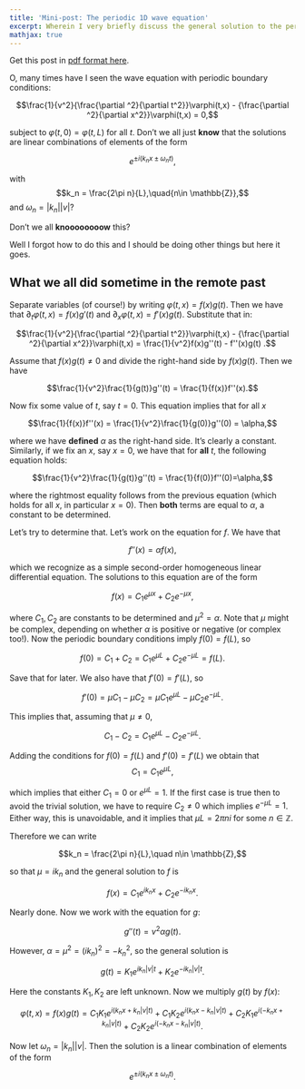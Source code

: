 ```yaml
---
title: 'Mini-post: The periodic 1D wave equation'
excerpt: Wherein I very briefly discuss the general solution to the periodic 1D wave equation.
mathjax: true
---
```


Get this post in [pdf format here](/assets/docs/pdf_posts/periodic-wave-equation.pdf).

O, many times have I seen the wave equation with periodic boundary
conditions:

$$\frac{1}{v^2}{\frac{\partial ^2}{\partial t^2}}\varphi(t,x) - {\frac{\partial ^2}{\partial x^2}}\varphi(t,x) = 0,$$

subject to $\varphi(t,0)=\varphi(t,L)$ for all $t$. Don’t we all just
**know** that the solutions are linear combinations of elements of the
form

$$e^{\pm i(k_n x \pm \omega_n t)},$$

with $$k_n = \frac{2\pi n}{L},\quad{n\in \mathbb{Z}},$$ and
$\omega_n = |k_n||v|$?

Don’t we all **knoooooooow** this?

Well I forgot how to do this and I should be doing other things but here
it goes.

What we all did sometime in the remote past
-------------------------------------------

Separate variables (of course!) by writing $\varphi(t,x)=f(x)g(t)$. Then
we have that $\partial_t\varphi(t,x) = f(x)g'(t)$ and
$\partial_x\varphi(t,x)=f'(x)g(t)$. Substitute that in:

$$\frac{1}{v^2}{\frac{\partial ^2}{\partial t^2}}\varphi(t,x) - {\frac{\partial ^2}{\partial x^2}}\varphi(t,x) =   \frac{1}{v^2}f(x)g''(t) - f''(x)g(t) .$$

Assume that $f(x)g(t)\neq 0$ and divide the right-hand side by
$f(x)g(t)$. Then we have

$$\frac{1}{v^2}\frac{1}{g(t)}g''(t) = \frac{1}{f(x)}f''(x).$$

Now fix
some value of $t$, say $t=0$. This equation implies that for all $x$

$$\frac{1}{f(x)}f''(x) = \frac{1}{v^2}\frac{1}{g(0)}g''(0) = \alpha,$$

where we have **defined** $\alpha$ as the right-hand side. It’s clearly
a constant. Similarly, if we fix an $x$, say $x=0$, we have that for
**all** $t$, the following equation holds:

$$\frac{1}{v^2}\frac{1}{g(t)}g''(t) = \frac{1}{f(0)}f''(0)=\alpha,$$

where the rightmost equality follows from the previous equation (which
holds for all $x$, in particular $x=0$). Then **both** terms are equal
to $\alpha$, a constant to be determined.

Let’s try to determine that. Let’s work on the equation for $f$. We have
that

$$f''(x) = \alpha f(x),$$

which we recognize as a simple
second-order homogeneous linear differential equation. The solutions to
this equation are of the form

$$f(x) = C_1e^{\mu x} + C_2e^{-\mu x},$$

where $C_1,C_2$ are constants to be determined and $\mu^2=\alpha$. Note
that $\mu$ might be complex, depending on whether $\alpha$ is positive
or negative (or complex too!). Now the periodic boundary conditions
imply $f(0)=f(L)$, so

$$f(0) = C_1+C_2 = C_1e^{\mu L } + C_2 e^{-\mu L} = f(L).$$

Save that for later. We also have that $f'(0) = f'(L)$, so

$$f'(0) = \mu C_1 - \mu C_2 = \mu C_1 e^{\mu L } - \mu C_2 e^{-\mu L}.$$

This implies that, assuming that $\mu\neq 0$,

$$C_1 - C_2 = C_1e^{\mu L} - C_2e^{-\mu L}.$$

Adding the conditions for $f(0)=f(L)$ and $f'(0)=f'(L)$ we obtain that $$C_1 = C_1 e^{\mu L},$$

which implies that either $C_1=0$ or $e^{\mu L}=1$. If the first case is
true then to avoid the trivial solution, we have to require $C_2\neq 0$
which implies $e^{-\mu L}=1$. Either way, this is unavoidable, and it
implies that $\mu L = 2\pi n i$ for some $n\in \mathbb{Z}$.

Therefore we can write

$$k_n = \frac{2\pi n}{L},\quad n\in \mathbb{Z},$$

so that $\mu = i k_n$ and the general solution to $f$ is

$$f(x) = C_1e^{ik_n x} + C_2 e^{-i k_n x}.$$

Nearly done. Now we work with the equation for $g$:

$$g''(t) = v^2\alpha g(t).$$

However, $\alpha = \mu^2 = (ik_n)^2=-k_n^2$, so the general solution is

$$g(t) = K_1e^{ik_n|v|t}+K_2e^{-i k_n |v|t}.$$

Here the constants $K_1,K_2$ are left unknown. Now we multiply $g(t)$ by $f(x)$:

$$\varphi(t,x) = f(x)g(t) = C_1K_1e^{i(k_n x + k_n|v|t)}+C_1K_2e^{i(k_n x - k_n|v|t)} + C_2K_1 e^{i(-k_n x + k_n|v|t)} + C_2K_2e^{i(-k_n x - k_n|v|t)}.$$

Now let $\omega_n = |k_n||v|$. Then the solution is a linear combination
of elements of the form

$$e^{\pm i (k_n x \pm \omega_n t)}.$$
